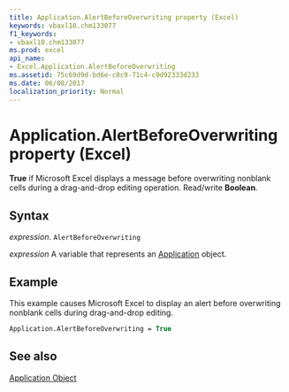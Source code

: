 ```yaml
---
title: Application.AlertBeforeOverwriting property (Excel)
keywords: vbaxl10.chm133077
f1_keywords:
- vbaxl10.chm133077
ms.prod: excel
api_name:
- Excel.Application.AlertBeforeOverwriting
ms.assetid: 75c69d9d-bd6e-c0c9-71c4-c9d92333d233
ms.date: 06/08/2017
localization_priority: Normal
---
```



# Application.AlertBeforeOverwriting property (Excel)

 **True** if Microsoft Excel displays a message before overwriting nonblank cells during a drag-and-drop editing operation. Read/write **Boolean**.


## Syntax

_expression_. `AlertBeforeOverwriting`

_expression_ A variable that represents an [Application](Excel.Application-graph-property.md) object.


## Example

This example causes Microsoft Excel to display an alert before overwriting nonblank cells during drag-and-drop editing.


```vb
Application.AlertBeforeOverwriting = True
```


## See also


[Application Object](Excel.Application(object).md)

